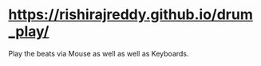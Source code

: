 # https://rishirajreddy.github.io/drum_play/

Play the beats via Mouse as well as well as Keyboards.
